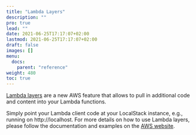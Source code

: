 ```yaml
---
title: "Lambda Layers"
description: ""
pro: true
lead: ""
date: 2021-06-25T17:17:07+02:00
lastmod: 2021-06-25T17:17:07+02:00
draft: false
images: []
menu:
  docs:
    parent: "reference"
weight: 480
toc: true
---
```


[Lambda layers](https://docs.aws.amazon.com/lambda/latest/dg/configuration-layers.html) are a new AWS feature that allows to pull in additional code and content into your Lambda functions.

Simply point your Lambda client code at your LocalStack instance, e.g., running on http://localhost. For more details on how to use Lambda layers, please follow the documentation and examples on the [AWS website](https://docs.aws.amazon.com/lambda/latest/dg/configuration-layers.html).
